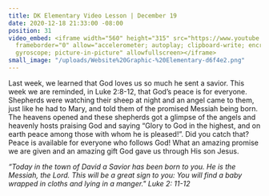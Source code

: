 ```yaml
---
title: DK Elementary Video Lesson | December 19
date: 2020-12-18 21:33:00 -08:00
position: 31
video_embed: <iframe width="560" height="315" src="https://www.youtube.com/embed/LpWn8e-E82s"
  frameborder="0" allow="accelerometer; autoplay; clipboard-write; encrypted-media;
  gyroscope; picture-in-picture" allowfullscreen></iframe>
small_image: "/uploads/Website%20Graphic-%20Elementary-d6f4e2.png"
---
```


Last week, we learned that God loves us so much he sent a savior. This week we are reminded, in Luke 2:8-12, that God’s peace is for everyone. Shepherds were watching their sheep at night and an angel came to them, just like he had to Mary, and told them of the promised Messiah being born. The heavens opened and these shepherds got a glimpse of the angels and heavenly hosts praising God and saying “Glory to God in the highest, and on earth peace among those with whom he is pleased!”. Did you catch that? Peace is available for everyone who follows God! What an amazing promise we are given and an amazing gift God gave us through His son Jesus.

*“Today in the town of David a Savior has been born to you. He is the Messiah, the Lord. This will be a great sign to you: You will find a baby wrapped in cloths and lying in a manger." Luke 2: 11-12*